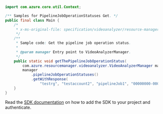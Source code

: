 ```java
import com.azure.core.util.Context;

/** Samples for PipelineJobOperationStatuses Get. */
public final class Main {
    /*
     * x-ms-original-file: specification/videoanalyzer/resource-manager/Microsoft.Media/preview/2021-11-01-preview/examples/pipeline-job-operation-status-get.json
     */
    /**
     * Sample code: Get the pipeline job operation status.
     *
     * @param manager Entry point to VideoAnalyzerManager.
     */
    public static void getThePipelineJobOperationStatus(
        com.azure.resourcemanager.videoanalyzer.VideoAnalyzerManager manager) {
        manager
            .pipelineJobOperationStatuses()
            .getWithResponse(
                "testrg", "testaccount2", "pipelineJob1", "00000000-0000-0000-0000-000000000001", Context.NONE);
    }
}
```

Read the [SDK documentation](https://github.com/Azure/azure-sdk-for-java/blob/azure-resourcemanager-videoanalyzer_1.0.0-beta.5/sdk/videoanalyzer/azure-resourcemanager-videoanalyzer/README.md) on how to add the SDK to your project and authenticate.
